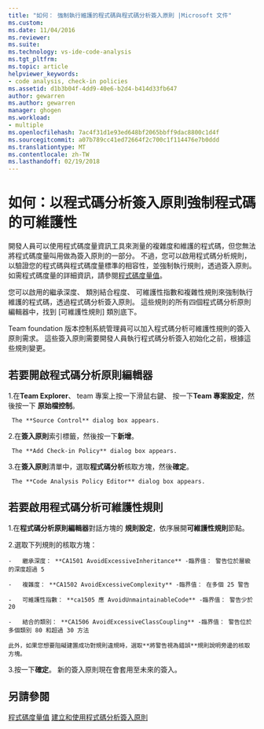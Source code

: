 ```yaml
---
title: "如何： 強制執行維護的程式碼與程式碼分析簽入原則 |Microsoft 文件"
ms.custom: 
ms.date: 11/04/2016
ms.reviewer: 
ms.suite: 
ms.technology: vs-ide-code-analysis
ms.tgt_pltfrm: 
ms.topic: article
helpviewer_keywords:
- code analysis, check-in policies
ms.assetid: d1b3b04f-4dd9-40e6-b2d4-b414d33fb647
author: gewarren
ms.author: gewarren
manager: ghogen
ms.workload:
- multiple
ms.openlocfilehash: 7ac4f31d1e93ed648bf2065bbff9dac8800c1d4f
ms.sourcegitcommit: a07b789cc41ed72664f2c700c1f114476e7b0ddd
ms.translationtype: MT
ms.contentlocale: zh-TW
ms.lasthandoff: 02/19/2018
---
```

# <a name="how-to-enforce-maintainable-code-with-a-code-analysis-check-in-policy"></a>如何：以程式碼分析簽入原則強制程式碼的可維護性

開發人員可以使用程式碼度量資訊工具來測量的複雜度和維護的程式碼，但您無法將程式碼度量叫用做為簽入原則的一部分。 不過，您可以啟用程式碼分析規則，以驗證您的程式碼與程式碼度量標準的相容性，並強制執行規則，透過簽入原則。 如需程式碼度量的詳細資訊，請參閱[程式碼度量值](../code-quality/code-metrics-values.md)。

您可以啟用的繼承深度、 類別結合程度、 可維護性指數和複雜性規則來強制執行維護的程式碼，透過程式碼分析簽入原則。 這些規則的所有四個程式碼分析原則編輯器中，找到 [可維護性規則] 類別底下。

Team foundation 版本控制系統管理員可以加入程式碼分析可維護性規則的簽入原則需求。 這些簽入原則需要開發人員執行程式碼分析簽入初始化之前，根據這些規則變更。

## <a name="to-open-the-code-analysis-policy-editor"></a>若要開啟程式碼分析原則編輯器

1.在**Team Explorer**、 team 專案上按一下滑鼠右鍵、 按一下**Team 專案設定**，然後按一下 **原始檔控制**。

     The **Source Control** dialog box appears.

2.在**簽入原則**索引標籤，然後按一下**新增**。

     The **Add Check-in Policy** dialog box appears.

3.在**簽入原則**清單中，選取**程式碼分析**核取方塊，然後**確定**。

     The **Code Analysis Policy Editor** dialog box appears.

## <a name="to-enable-code-analysis-maintainability-rules"></a>若要啟用程式碼分析可維護性規則

1.在**程式碼分析原則編輯器**對話方塊的 **規則設定**，依序展開**可維護性規則**節點。

2.選取下列規則的核取方塊：

    -   繼承深度： **CA1501 AvoidExcessiveInheritance** -臨界值： 警告位於層級的深度超過 5

    -   複雜度： **CA1502 AvoidExcessiveComplexity** -臨界值： 在多個 25 警告

    -   可維護性指數： **ca1505 應 AvoidUnmaintainableCode** -臨界值： 警告少於 20

    -   結合的類別： **CA1506 AvoidExcessiveClassCoupling** -臨界值： 警告位於多個類別 80 和超過 30 方法

    此外，如果您想要阻礙建置成功對規則違規時，選取**將警告視為錯誤**規則說明旁邊的核取方塊。

3.按一下**確定**。 新的簽入原則現在會套用至未來的簽入。

## <a name="see-also"></a>另請參閱

[程式碼度量值](../code-quality/code-metrics-values.md)
[建立和使用程式碼分析簽入原則](../code-quality/creating-and-using-code-analysis-check-in-policies.md)